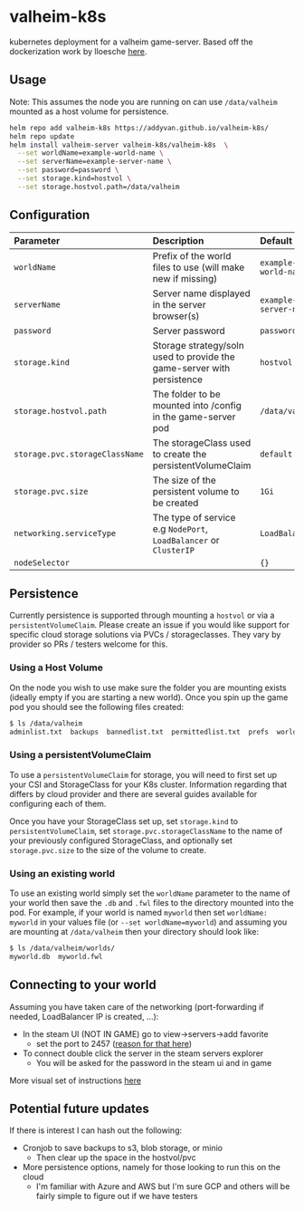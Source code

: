 # valheim-k8s

kubernetes deployment for a valheim game-server. Based off the dockerization work by lloesche [here](https://github.com/lloesche/valheim-server-docker).

## Usage

Note: This assumes the node you are running on can use `/data/valheim` mounted as a host volume for persistence.  

```bash
helm repo add valheim-k8s https://addyvan.github.io/valheim-k8s/
helm repo update
helm install valheim-server valheim-k8s/valheim-k8s  \
  --set worldName=example-world-name \
  --set serverName=example-server-name \
  --set password=password \
  --set storage.kind=hostvol \
  --set storage.hostvol.path=/data/valheim
```

## Configuration

| Parameter                                  | Description                                                            | Default                 |
|:-------------------------------------------|:-----------------------------------------------------------------------|:------------------------|
| `worldName`                                | Prefix of the world files to use (will make new if missing)            | `example-world-name`    |
| `serverName`                               | Server name displayed in the server browser(s)                         | `example-server-name`   |
| `password`                                 | Server password                                                        | `password`              |
| `storage.kind`                             | Storage strategy/soln used to provide the game-server with persistence | `hostvol`               |
| `storage.hostvol.path`                     | The folder to be mounted into /config in the game-server pod           | `/data/valheim`         |
| `storage.pvc.storageClassName`             | The storageClass used to create the persistentVolumeClaim              | `default`               |
| `storage.pvc.size`                         | The size of the persistent volume to be created                        | `1Gi`                   |
| `networking.serviceType`                   | The type of service e.g `NodePort`, `LoadBalancer` or `ClusterIP`      | `LoadBalancer`          |
| `nodeSelector`                             |                                                                        | `{}`                    |

## Persistence

Currently persistence is supported through mounting a `hostvol` or via a `persistentVolumeClaim`. Please create an issue if you would like support for specific cloud storage solutions via PVCs / storageclasses. They vary by provider so PRs / testers welcome for this. 

### Using a Host Volume

On the node you wish to use make sure the folder you are mounting exists (ideally empty if you are starting a new world). Once you spin up the game pod you should see the following files created:
```bash
$ ls /data/valheim
adminlist.txt  backups  bannedlist.txt  permittedlist.txt  prefs  worlds
```

### Using a persistentVolumeClaim

To use a `persistentVolumeClaim` for storage, you will need to first set up your CSI and StorageClass for your K8s cluster. Information regarding that differs by cloud provider and there are several guides available for configuring each of them.

Once you have your StorageClass set up, set `storage.kind` to `persistentVolumeClaim`, set `storage.pvc.storageClassName` to the name of your previously configured StorageClass, and optionally set `storage.pvc.size` to the size of the volume to create.

### Using an existing world

To use an existing world simply set the `worldName` parameter to the name of your world then save the `.db` and `.fwl` files to the directory mounted into the pod. For example, if your world is named `myworld` then set `worldName: myworld` in your values file (or `--set worldName=myworld`) and assuming you are mounting at `/data/valheim` then your directory should look like: 
```bash
$ ls /data/valheim/worlds/
myworld.db  myworld.fwl
```

## Connecting to your world

Assuming you have taken care of the networking (port-forwarding if needed, LoadBalancer IP is created, ...): 
* In the steam UI (NOT IN GAME) go to view->servers->add favorite
  * set the port to 2457 ([reason for that here](https://github.com/lloesche/valheim-server-docker/discussions/32#discussioncomment-371306))
* To connect double click the server in the steam servers explorer
  * You will be asked for the password in the steam ui and in game

More visual set of instructions [here](https://github.com/mbround18/valheim-docker/discussions/51)

## Potential future updates

If there is interest I can hash out the following:
* Cronjob to save backups to s3, blob storage, or minio
  * Then clear up the space in the hostvol/pvc
* More persistence options, namely for those looking to run this on the cloud
  * I'm familiar with Azure and AWS but I'm sure GCP and others will be fairly simple to figure out if we have testers
